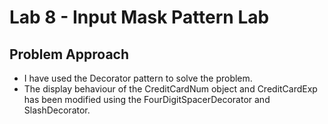 # Lab 8 - Input Mask Pattern Lab

## Problem Approach
- I have used the Decorator pattern to solve the problem. 
- The display behaviour of the CreditCardNum object and CreditCardExp has been modified using the FourDigitSpacerDecorator and SlashDecorator.
